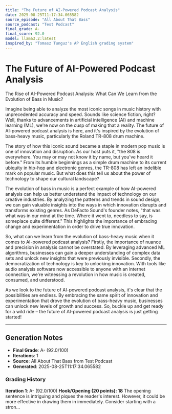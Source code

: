 ```yaml
---
title: "The Future of AI-Powered Podcast Analysis"
date: 2025-08-25T11:17:34.065582
source_episode: "All About That Bass"
source_podcast: "Test Podcast"
final_grade: A-
final_score: 92.0
model: llama3.2:latest
inspired_by: "Tomasz Tunguz's AP English grading system"
---
```


# The Future of AI-Powered Podcast Analysis

The Rise of AI-Powered Podcast Analysis: What Can We Learn from the Evolution of Bass in Music?

Imagine being able to analyze the most iconic songs in music history with unprecedented accuracy and speed. Sounds like science fiction, right? Well, thanks to advancements in artificial intelligence (AI) and machine learning (ML), we're now on the cusp of making that a reality. The future of AI-powered podcast analysis is here, and it's inspired by the evolution of bass-heavy music, particularly the Roland TR-808 drum machine.

The story of how this iconic sound became a staple in modern pop music is one of innovation and disruption. As our host puts it, "the 808 is everywhere. You may or may not know it by name, but you've heard it before." From its humble beginnings as a simple drum machine to its current ubiquity in hip-hop and electronic genres, the TR-808 has left an indelible mark on popular music. But what does this tell us about the power of technology to shape our cultural landscape?

The evolution of bass in music is a perfect example of how AI-powered analysis can help us better understand the impact of technology on our creative industries. By analyzing the patterns and trends in sound design, we can gain valuable insights into the ways in which innovation disrupts and transforms existing genres. As DeFacto Sound's founder notes, "that was what was in our mind at the time. Where it went to, needless to say, is someplace quite different." This highlights the importance of embracing change and experimentation in order to drive true innovation.

So, what can we learn from the evolution of bass-heavy music when it comes to AI-powered podcast analysis? Firstly, the importance of nuance and precision in analysis cannot be overstated. By leveraging advanced ML algorithms, businesses can gain a deeper understanding of complex data sets and unlock new insights that were previously invisible. Secondly, the democratization of technology is key to unlocking innovation. With tools like audio analysis software now accessible to anyone with an internet connection, we're witnessing a revolution in how music is created, consumed, and understood.

As we look to the future of AI-powered podcast analysis, it's clear that the possibilities are endless. By embracing the same spirit of innovation and experimentation that drove the evolution of bass-heavy music, businesses can unlock new levels of growth and success. So, buckle up and get ready for a wild ride – the future of AI-powered podcast analysis is just getting started!

---

## Generation Notes

- **Final Grade**: A- (92.0/100)
- **Iterations**: 1
- **Source**: All About That Bass from Test Podcast
- **Generated**: 2025-08-25T11:17:34.065582

### Grading History

**Iteration 1**: A- (92.0/100)
**Hook/Opening (20 points): 18**
The opening sentence is intriguing and piques the reader's interest. However, it could be more effective in drawing them in immediately. Consider starting with a stron...

